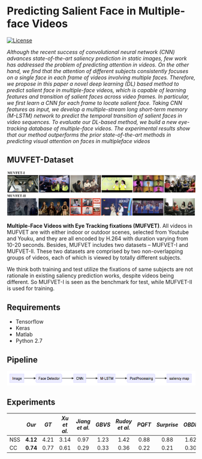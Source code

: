 # Predicting Salient Face in Multiple-face Videos
[![License](https://img.shields.io/badge/license-BSD-blue.svg)](LICENSE)

*Although the recent success of convolutional neural network
(CNN) advances state-of-the-art saliency prediction in
static images, few work has addressed the problem of predicting
attention in videos. On the other hand, we find that
the attention of different subjects consistently focuses on a
single face in each frame of videos involving multiple faces.
Therefore, we propose in this paper a novel deep learning
(DL) based method to predict salient face in multiple-face
videos, which is capable of learning features and transition
of salient faces across video frames. In particular, we first
learn a CNN for each frame to locate salient face. Taking
CNN features as input, we develop a multiple-stream long
short-term memory (M-LSTM) network to predict the temporal
transition of salient faces in video sequences. To evaluate
our DL-based method, we build a new eye-tracking
database of multiple-face videos. The experimental results
show that our method outperforms the prior state-of-the-art
methods in predicting visual attention on faces in multipleface
videos*

## MUVFET-Dataset
![Video_class](./src/img/Video_class.png)

**Multiple-Face Videos with Eye Tracking fixations (MUFVET)**. All videos in MUFVET
are with either indoor or outdoor scenes, selected from Youtube
and Youku, and they are all encoded by H.264 with
duration varying from 10-20 seconds. Besides, MUFVET
includes two datasets – MUFVET-I and MUFVET-II. These
two datasets are comprised by two non-overlapping groups
of videos, each of which is viewed by totally different subjects.

We think both training and test utilize the fixations of same subjects are not rationale in existing saliency prediction works, despite videos being different. So MUFVET-I is seen as the benchmark for test, while MUFVET-II is used for training.

## Requirements

- Tensorflow
- Keras
- Matlab
- Python 2.7

## Pipeline
![Video_class](./src/img/pipeline.png)

## Experiments

|     | *Our* | *GT*   | *Xu et al.* | *Jiang et al.* | *GBVS* | *Rudoy et al.* | *PQFT* | *Surprise* | *OBDL* |
| :-- | :--: | :---: | :--------: | :--------: | :-----: | :----: |:----: |:----: |:----: |
| NSS | **4.12** | 4.21 | 3.14 | 0.97 | 1.23 | 1.42 | 0.88 | 0.88 | 1.62
| CC  | **0.74** | 0.77 | 0.61 | 0.29 | 0.33 | 0.36 | 0.22 | 0.21 | 0.30
